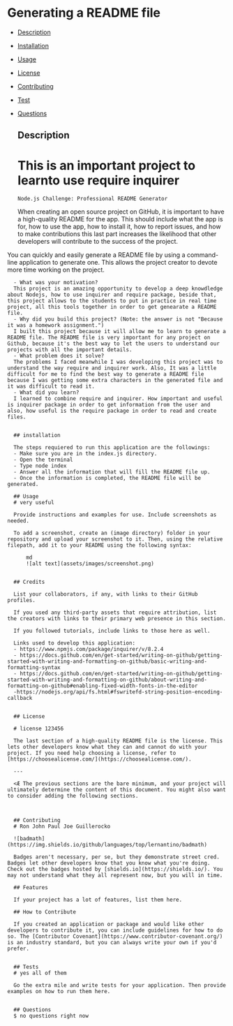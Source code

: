 # Generating a README file

     
      
- [Description](#description)
- [Installation](#installation)
- [Usage](#usage)
- [License](#license)
- [Contributing](#contributing)
- [Test](#test)
- [Questions](#questions)



  
  ## Description

   # This is an important project to learnto use require inquirer
      Node.js Challenge: Professional README Generator
   When creating an open source project on GitHub, it is important to have a high-quality README for the app. This should include what the app is for, how to use the app, how to install it, how to report issues, and how to make contributions this last part increases the likelihood that other developers will contribute to the success of the project.

You can quickly and easily generate a README file by using a command-line application to generate one. This allows the project creator to devote more time working on the project.

      
      - What was your motivation?
      This project is an amazing opportunity to develop a deep knowdledge about Nodejs, how to use inquirer and require package, beside that, this project allows to the students to put in practice in real time project, all this tools together in order to get genearate a README file.
      - Why did you build this project? (Note: the answer is not "Because it was a homework assignment.")
      I built this project because it will allow me to learn to generate a README file. The README file is very important for any project on Github, because it's the best way to let the users to understand our projects with all the important details.
      - What problem does it solve?
      The problems I faced meanwhile I was developing this project was to understand the way require and inquirer work. Also, It was a little difficult for me to find the best way to generate a README file because I was getting some extra characters in the generated file and it was difficult to read it.
      - What did you learn?
      I learned to combine require and inquirer. How important and useful is inquirer package in order to get information from the user and also, how useful is the require package in order to read and create files.

      
      ## installation
      
      The steps requiered to run this application are the followings:
      - Make sure you are in the index.js directory.
      - Open the terminal 
      - Type node index
      - Answer all the information that will fill the README file up.
      - Once the information is completed, the README file will be generated.
      
      ## Usage
      # very useful

      Provide instructions and examples for use. Include screenshots as needed.
      
      To add a screenshot, create an (image directory) folder in your repository and upload your screenshot to it. Then, using the relative filepath, add it to your README using the following syntax:
      
          md
          ![alt text](assets/images/screenshot.png)
          
      
      ## Credits
      
      List your collaborators, if any, with links to their GitHub profiles.
      
      If you used any third-party assets that require attribution, list the creators with links to their primary web presence in this section.
      
      If you followed tutorials, include links to those here as well.
      
      Links used to develop this application:
      - https://www.npmjs.com/package/inquirer/v/8.2.4
      - https://docs.github.com/en/get-started/writing-on-github/getting-started-with-writing-and-formatting-on-github/basic-writing-and-formatting-syntax
      - https://docs.github.com/en/get-started/writing-on-github/getting-started-with-writing-and-formatting-on-github/about-writing-and-formatting-on-github#enabling-fixed-width-fonts-in-the-editor
      -https://nodejs.org/api/fs.html#fswritefd-string-position-encoding-callback


      ## License
      
      # license 123456
      
      The last section of a high-quality README file is the license. This lets other developers know what they can and cannot do with your project. If you need help choosing a license, refer to [https://choosealicense.com/](https://choosealicense.com/).
      
      ---
      
      <Æ The previous sections are the bare minimum, and your project will ultimately determine the content of this document. You might also want to consider adding the following sections.
      
      
      
      ## Contributing
      # Ron John Paul Joe Guillerocko
      
      ![badmath](https://img.shields.io/github/languages/top/lernantino/badmath)
      
      Badges aren't necessary, per se, but they demonstrate street cred. Badges let other developers know that you know what you're doing. Check out the badges hosted by [shields.io](https://shields.io/). You may not understand what they all represent now, but you will in time.
      
      ## Features
      
      If your project has a lot of features, list them here.
      
      ## How to Contribute
      
      If you created an application or package and would like other developers to contribute it, you can include guidelines for how to do so. The [Contributor Covenant](https://www.contributor-covenant.org/) is an industry standard, but you can always write your own if you'd prefer.
      
      
      ## Tests
      # yes all of them

      Go the extra mile and write tests for your application. Then provide examples on how to run them here.

      
      ## Questions
      $ no questions right now
      
